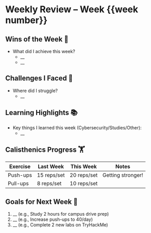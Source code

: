 # Weekly Review – Week {{week number}}

## Wins of the Week 🎉
- What did I achieve this week?
  - __
  - __

## Challenges I Faced 🤔
- Where did I struggle?
  - __

## Learning Highlights 📚
- Key things I learned this week (Cybersecurity/Studies/Other):
  - __

## Calisthenics Progress 🏋️
| Exercise               | Last Week   | This Week   | Notes                      |
| ---------------------- | ----------- | ----------- | -------------------------- |
| Push-ups               | 15 reps/set | 20 reps/set | Getting stronger!          |
| Pull-ups               | 8 reps/set  | 10 reps/set |                           |

## Goals for Next Week 🎯
1. __ (e.g., Study 2 hours for campus drive prep)
2. __ (e.g., Increase push-ups to 40/day)
3. __ (e.g., Complete 2 new labs on TryHackMe)

